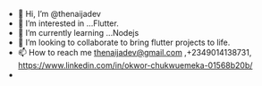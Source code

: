 - 👋 Hi, I’m @thenaijadev
- 👀 I’m interested in ...Flutter.
- 🌱 I’m currently learning ...Nodejs
- 💞️ I’m looking to collaborate to bring flutter projects to life.
- 📫 How to reach me thenaijadev@gmail.com ,+2349014138731, https://www.linkedin.com/in/okwor-chukwuemeka-01568b20b/
- 

<!---
thenaijadev/thenaijadev is a ✨ special ✨ repository because its `README.md` (this file) appears on your GitHub profile.
You can click the Preview link to take a look at your changes.
--->
